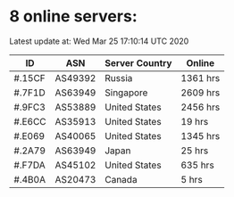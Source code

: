 # 8 online servers:

Latest update at: Wed Mar 25 17:10:14 UTC 2020

| ID | ASN | Server Country | Online |
| -- | --- | -------------- | ------ |
| #.15CF | AS49392 | Russia | 1361 hrs |
| #.7F1D | AS63949 | Singapore | 2609 hrs |
| #.9FC3 | AS53889 | United States | 2456 hrs |
| #.E6CC | AS35913 | United States | 19 hrs |
| #.E069 | AS40065 | United States | 1345 hrs |
| #.2A79 | AS63949 | Japan | 25 hrs |
| #.F7DA | AS45102 | United States | 635 hrs |
| #.4B0A | AS20473 | Canada | 5 hrs |

